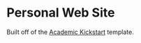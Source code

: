 # Personal Web Site

Built off of the [Academic Kickstart](https://sourcethemes.com/academic/) template.


